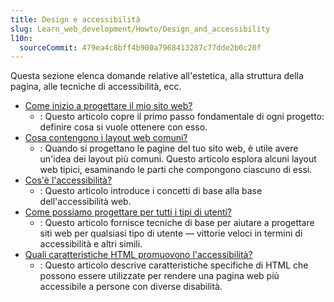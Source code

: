```yaml
---
title: Design e accessibilità
slug: Learn_web_development/Howto/Design_and_accessibility
l10n:
  sourceCommit: 479ea4c8bff4b900a7968413287c77dde2b0c20f
---
```


Questa sezione elenca domande relative all'estetica, alla struttura della pagina, alle tecniche di accessibilità, ecc.

- [Come inizio a progettare il mio sito web?](/it/docs/Learn_web_development/Howto/Design_and_accessibility/Thinking_before_coding)
  - : Questo articolo copre il primo passo fondamentale di ogni progetto: definire cosa si vuole ottenere con esso.
- [Cosa contengono i layout web comuni?](/it/docs/Learn_web_development/Howto/Design_and_accessibility/Common_web_layouts)
  - : Quando si progettano le pagine del tuo sito web, è utile avere un'idea dei layout più comuni. Questo articolo esplora alcuni layout web tipici, esaminando le parti che compongono ciascuno di essi.
- [Cos'è l'accessibilità?](/it/docs/Learn_web_development/Howto/Design_and_accessibility/What_is_accessibility)
  - : Questo articolo introduce i concetti di base alla base dell'accessibilità web.
- [Come possiamo progettare per tutti i tipi di utenti?](/it/docs/Learn_web_development/Howto/Design_and_accessibility/Design_for_all_types_of_users)
  - : Questo articolo fornisce tecniche di base per aiutare a progettare siti web per qualsiasi tipo di utente — vittorie veloci in termini di accessibilità e altri simili.
- [Quali caratteristiche HTML promuovono l'accessibilità?](/it/docs/Learn_web_development/Howto/Design_and_accessibility/HTML_features_for_accessibility)
  - : Questo articolo descrive caratteristiche specifiche di HTML che possono essere utilizzate per rendere una pagina web più accessibile a persone con diverse disabilità.
